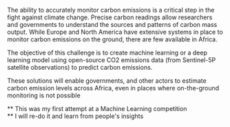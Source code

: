 The ability to accurately monitor carbon emissions is a critical step in the fight against climate change. Precise carbon readings allow researchers and governments to understand the sources and patterns of carbon mass output. While Europe and North America have extensive systems in place to monitor carbon emissions on the ground, there are few available in Africa.

The objective of this challenge is to create machine learning or a deep learning model using open-source CO2 emissions data (from Sentinel-5P satellite observations) to predict carbon emissions.

These solutions will enable governments, and other actors to estimate carbon emission levels across Africa, even in places where on-the-ground monitoring is not possible
</br>

** This was my first attempt at a Machine Learning competition </br>
** I will re-do it and learn from people's insights
